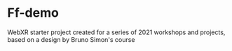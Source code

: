# Ff-demo
WebXR starter project created for a series of 2021 workshops and projects, based on a design by Bruno Simon's course
